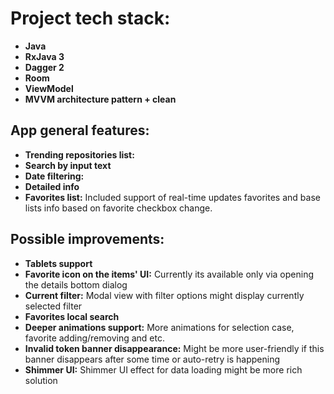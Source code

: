 # Project tech stack:

- **Java**
- **RxJava 3**
- **Dagger 2**
- **Room**
- **ViewModel**
- **MVVM architecture pattern + clean**

## App general features:

- **Trending repositories list:**
- **Search by input text**
- **Date filtering:**
- **Detailed info**
- **Favorites list:** Included support of real-time updates favorites and base lists info based on favorite checkbox change.

## Possible improvements:

- **Tablets support**
- **Favorite icon on the items' UI:** Currently its available only via opening the details bottom dialog
- **Current filter:** Modal view with filter options might display currently selected filter
- **Favorites local search**
- **Deeper animations support:** More animations for selection case, favorite adding/removing and etc.
- **Invalid token banner disappearance:** Might be more user-friendly if this banner disappears after some time or auto-retry is happening
- **Shimmer UI:** Shimmer UI effect for data loading might be more rich solution 